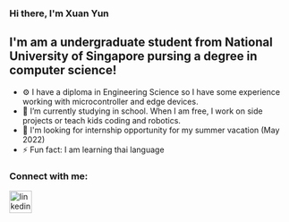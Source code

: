 ### Hi there, I'm Xuan Yun

## I'm am a undergraduate student from National University of Singapore pursing a degree in computer science!

- ⚙  I have a diploma in Engineering Science so I have some experience working with microcontroller and edge devices. 
- 🌱 I’m currently studying in school. When I am free, I work on side projects or teach kids coding and robotics. 
- 👀 I'm looking for internship opportunity for my summer vacation (May 2022) 
- ⚡ Fun fact: I am learning thai language 

### Connect with me:
[<img src='https://cdn.jsdelivr.net/npm/simple-icons@3.0.1/icons/linkedin.svg' alt='linkedin' height='40'>](https://www.linkedin.com/in/tanxuanyun)  
